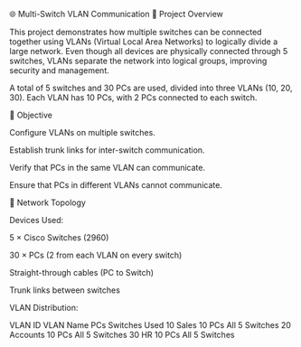 🌐 Multi-Switch VLAN Communication
📘 Project Overview

This project demonstrates how multiple switches can be connected together using VLANs (Virtual Local Area Networks) to logically divide a large network.
Even though all devices are physically connected through 5 switches, VLANs separate the network into logical groups, improving security and management.

A total of 5 switches and 30 PCs are used, divided into three VLANs (10, 20, 30).
Each VLAN has 10 PCs, with 2 PCs connected to each switch.

🧠 Objective

Configure VLANs on multiple switches.

Establish trunk links for inter-switch communication.

Verify that PCs in the same VLAN can communicate.

Ensure that PCs in different VLANs cannot communicate.

🧩 Network Topology

Devices Used:

5 × Cisco Switches (2960)

30 × PCs (2 from each VLAN on every switch)

Straight-through cables (PC to Switch)

Trunk links between switches

VLAN Distribution:

VLAN ID	VLAN Name	PCs	Switches Used
10	Sales	10 PCs	All 5 Switches
20	Accounts	10 PCs	All 5 Switches
30	HR	10 PCs	All 5 Switches
